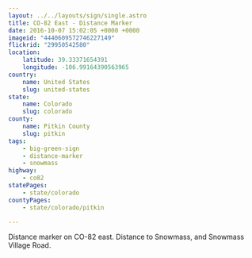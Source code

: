 ```yaml
---
layout: ../../layouts/sign/single.astro
title: CO-82 East - Distance Marker
date: 2016-10-07 15:02:05 +0000 +0000
imageid: "4440609572746227149"
flickrid: "29950542580"
location:
    latitude: 39.33371654391
    longitude: -106.99164390563965
country:
    name: United States
    slug: united-states
state:
    name: Colorado
    slug: colorado
county:
    name: Pitkin County
    slug: pitkin
tags:
    - big-green-sign
    - distance-marker
    - snowmass
highway:
    - co82
statePages:
    - state/colorado
countyPages:
    - state/colorado/pitkin

---
```

Distance marker on CO-82 east.  Distance to Snowmass, and Snowmass Village Road.
